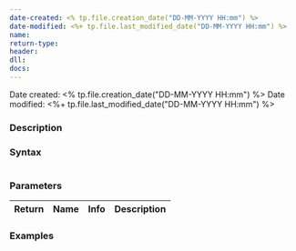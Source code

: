 ```yaml
---
date-created: <% tp.file.creation_date("DD-MM-YYYY HH:mm") %>
date-modified: <%+ tp.file.last_modified_date("DD-MM-YYYY HH:mm") %>
name: 
return-type: 
header: 
dll: 
docs: 
---
```

Date created: <% tp.file.creation_date("DD-MM-YYYY HH:mm") %>
Date modified: <%+ tp.file.last_modified_date("DD-MM-YYYY HH:mm") %>

### Description

### Syntax
```c++

```

### Parameters

| Return | Name      | Info         | Description |
| ------ | --------- | ------------ | ----------- |


### Examples


